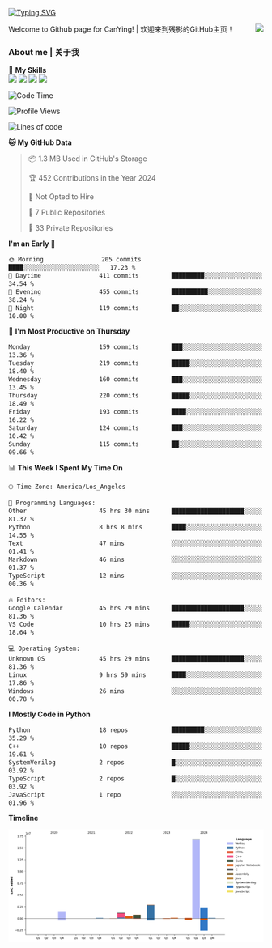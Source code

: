 [![Typing SVG](https://readme-typing-svg.herokuapp.com?size=25&duration=3500&color=00FFFF&vCenter=true&width=250&height=40&lines=Hi+Welcome+%F0%9F%91%8B%F0%9F%8F%BB;I'm+CanYing|残影)](https://git.io/typing-svg)

<a href="#">
  <img align="right" src="https://github-readme-stats.vercel.app/api?username=CanYing0913&count_private=true&rank_icon=github&show_icons=true&bg_color=15,f2f7fd,E0EAFC&" />
</a>

Welcome to Github page for CanYing! | 欢迎来到残影的GitHub主页！

### About me | 关于我

🌟 **My Skills**  
![](https://img.shields.io/badge/-C-A8B9CC?style=flat-square&logo=C&logoColor=fff)
![](https://img.shields.io/badge/-C++-00599C?style=flat-square&logo=Cpp&logoColor=fff)
![](https://img.shields.io/badge/-Python-3776AB?style=flat-square&logo=Python&logoColor=fff)
![](https://img.shields.io/badge/-Linux-000000?style=flat-square&logo=Linux&logoColor=fff)

<!--START_SECTION:waka-->
![Code Time](http://img.shields.io/badge/Code%20Time-1%2C216%20hrs%202%20mins-blue)

![Profile Views](http://img.shields.io/badge/Profile%20Views-0-blue)

![Lines of code](https://img.shields.io/badge/From%20Hello%20World%20I%27ve%20Written-26.4%20million%20lines%20of%20code-blue)

**🐱 My GitHub Data** 

> 📦 1.3 MB Used in GitHub's Storage 
 > 
> 🏆 452 Contributions in the Year 2024
 > 
> 🚫 Not Opted to Hire
 > 
> 📜 7 Public Repositories 
 > 
> 🔑 33 Private Repositories 
 > 
**I'm an Early 🐤** 

```text
🌞 Morning                205 commits         ████░░░░░░░░░░░░░░░░░░░░░   17.23 % 
🌆 Daytime                411 commits         █████████░░░░░░░░░░░░░░░░   34.54 % 
🌃 Evening                455 commits         ██████████░░░░░░░░░░░░░░░   38.24 % 
🌙 Night                  119 commits         ██░░░░░░░░░░░░░░░░░░░░░░░   10.00 % 
```
📅 **I'm Most Productive on Thursday** 

```text
Monday                   159 commits         ███░░░░░░░░░░░░░░░░░░░░░░   13.36 % 
Tuesday                  219 commits         █████░░░░░░░░░░░░░░░░░░░░   18.40 % 
Wednesday                160 commits         ███░░░░░░░░░░░░░░░░░░░░░░   13.45 % 
Thursday                 220 commits         █████░░░░░░░░░░░░░░░░░░░░   18.49 % 
Friday                   193 commits         ████░░░░░░░░░░░░░░░░░░░░░   16.22 % 
Saturday                 124 commits         ███░░░░░░░░░░░░░░░░░░░░░░   10.42 % 
Sunday                   115 commits         ██░░░░░░░░░░░░░░░░░░░░░░░   09.66 % 
```


📊 **This Week I Spent My Time On** 

```text
🕑︎ Time Zone: America/Los_Angeles

💬 Programming Languages: 
Other                    45 hrs 30 mins      ████████████████████░░░░░   81.37 % 
Python                   8 hrs 8 mins        ████░░░░░░░░░░░░░░░░░░░░░   14.55 % 
Text                     47 mins             ░░░░░░░░░░░░░░░░░░░░░░░░░   01.41 % 
Markdown                 46 mins             ░░░░░░░░░░░░░░░░░░░░░░░░░   01.37 % 
TypeScript               12 mins             ░░░░░░░░░░░░░░░░░░░░░░░░░   00.36 % 

🔥 Editors: 
Google Calendar          45 hrs 29 mins      ████████████████████░░░░░   81.36 % 
VS Code                  10 hrs 25 mins      █████░░░░░░░░░░░░░░░░░░░░   18.64 % 

💻 Operating System: 
Unknown OS               45 hrs 29 mins      ████████████████████░░░░░   81.36 % 
Linux                    9 hrs 59 mins       ████░░░░░░░░░░░░░░░░░░░░░   17.86 % 
Windows                  26 mins             ░░░░░░░░░░░░░░░░░░░░░░░░░   00.78 % 
```

**I Mostly Code in Python** 

```text
Python                   18 repos            █████████░░░░░░░░░░░░░░░░   35.29 % 
C++                      10 repos            █████░░░░░░░░░░░░░░░░░░░░   19.61 % 
SystemVerilog            2 repos             █░░░░░░░░░░░░░░░░░░░░░░░░   03.92 % 
TypeScript               2 repos             █░░░░░░░░░░░░░░░░░░░░░░░░   03.92 % 
JavaScript               1 repo              ░░░░░░░░░░░░░░░░░░░░░░░░░   01.96 % 
```



**Timeline**

![Lines of Code chart](https://raw.githubusercontent.com/CanYing0913/CanYing0913/master/assets/bar_graph.png)


<!--END_SECTION:waka-->
